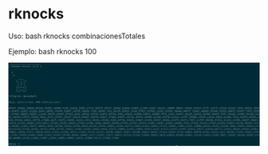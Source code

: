 # rknocks

Uso: bash rknocks combinacionesTotales

Ejemplo: bash rknocks 100

![Alt text](cap.png "Optional Title")
